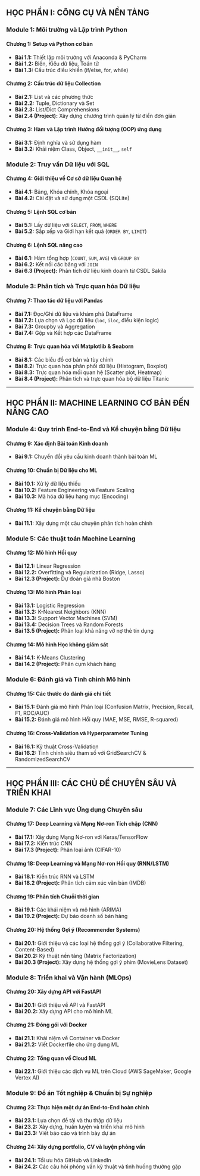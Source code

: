 ## HỌC PHẦN I: CÔNG CỤ VÀ NỀN TẢNG

### Module 1: Môi trường và Lập trình Python
#### Chương 1: Setup và Python cơ bản
- **Bài 1.1:** Thiết lập môi trường với Anaconda & PyCharm
- **Bài 1.2:** Biến, Kiểu dữ liệu, Toán tử
- **Bài 1.3:** Cấu trúc điều khiển (if/else, for, while)

#### Chương 2: Cấu trúc dữ liệu Collection
- **Bài 2.1:** List và các phương thức
- **Bài 2.2:** Tuple, Dictionary và Set
- **Bài 2.3:** List/Dict Comprehensions
- **Bài 2.4 (Project):** Xây dựng chương trình quản lý từ điển đơn giản

#### Chương 3: Hàm và Lập trình Hướng đối tượng (OOP) ứng dụng
- **Bài 3.1:** Định nghĩa và sử dụng hàm
- **Bài 3.2:** Khái niệm Class, Object, `__init__`, `self`

### Module 2: Truy vấn Dữ liệu với SQL
#### Chương 4: Giới thiệu về Cơ sở dữ liệu Quan hệ
- **Bài 4.1:** Bảng, Khóa chính, Khóa ngoại
- **Bài 4.2:** Cài đặt và sử dụng một CSDL (SQLite)

#### Chương 5: Lệnh SQL cơ bản
- **Bài 5.1:** Lấy dữ liệu với `SELECT`, `FROM`, `WHERE`
- **Bài 5.2:** Sắp xếp và Giới hạn kết quả (`ORDER BY`, `LIMIT`)

#### Chương 6: Lệnh SQL nâng cao
- **Bài 6.1:** Hàm tổng hợp (`COUNT`, `SUM`, `AVG`) và `GROUP BY`
- **Bài 6.2:** Kết nối các bảng với `JOIN`
- **Bài 6.3 (Project):** Phân tích dữ liệu kinh doanh từ CSDL Sakila

### Module 3: Phân tích và Trực quan hóa Dữ liệu
#### Chương 7: Thao tác dữ liệu với Pandas
- **Bài 7.1:** Đọc/Ghi dữ liệu và khám phá DataFrame
- **Bài 7.2:** Lựa chọn và Lọc dữ liệu (`loc`, `iloc`, điều kiện logic)
- **Bài 7.3:** Groupby và Aggregation
- **Bài 7.4:** Gộp và Kết hợp các DataFrame

#### Chương 8: Trực quan hóa với Matplotlib & Seaborn
- **Bài 8.1:** Các biểu đồ cơ bản và tùy chỉnh
- **Bài 8.2:** Trực quan hóa phân phối dữ liệu (Histogram, Boxplot)
- **Bài 8.3:** Trực quan hóa mối quan hệ (Scatter plot, Heatmap)
- **Bài 8.4 (Project):** Phân tích và trực quan hóa bộ dữ liệu Titanic

---
## HỌC PHẦN II: MACHINE LEARNING CƠ BẢN ĐẾN NÂNG CAO

### Module 4: Quy trình End-to-End và Kể chuyện bằng Dữ liệu
#### Chương 9: Xác định Bài toán Kinh doanh
- **Bài 9.1:** Chuyển đổi yêu cầu kinh doanh thành bài toán ML

#### Chương 10: Chuẩn bị Dữ liệu cho ML
- **Bài 10.1:** Xử lý dữ liệu thiếu
- **Bài 10.2:** Feature Engineering và Feature Scaling
- **Bài 10.3:** Mã hóa dữ liệu hạng mục (Encoding)

#### Chương 11: Kể chuyện bằng Dữ liệu
- **Bài 11.1:** Xây dựng một câu chuyện phân tích hoàn chỉnh

### Module 5: Các thuật toán Machine Learning
#### Chương 12: Mô hình Hồi quy
- **Bài 12.1:** Linear Regression
- **Bài 12.2:** Overfitting và Regularization (Ridge, Lasso)
- **Bài 12.3 (Project):** Dự đoán giá nhà Boston

#### Chương 13: Mô hình Phân loại
- **Bài 13.1:** Logistic Regression
- **Bài 13.2:** K-Nearest Neighbors (KNN)
- **Bài 13.3:** Support Vector Machines (SVM)
- **Bài 13.4:** Decision Trees và Random Forests
- **Bài 13.5 (Project):** Phân loại khả năng vỡ nợ thẻ tín dụng

#### Chương 14: Mô hình Học không giám sát
- **Bài 14.1:** K-Means Clustering
- **Bài 14.2 (Project):** Phân cụm khách hàng

### Module 6: Đánh giá và Tinh chỉnh Mô hình
#### Chương 15: Các thước đo đánh giá chi tiết
- **Bài 15.1:** Đánh giá mô hình Phân loại (Confusion Matrix, Precision, Recall, F1, ROC/AUC)
- **Bài 15.2:** Đánh giá mô hình Hồi quy (MAE, MSE, RMSE, R-squared)

#### Chương 16: Cross-Validation và Hyperparameter Tuning
- **Bài 16.1:** Kỹ thuật Cross-Validation
- **Bài 16.2:** Tinh chỉnh siêu tham số với GridSearchCV & RandomizedSearchCV

---
## HỌC PHẦN III: CÁC CHỦ ĐỀ CHUYÊN SÂU VÀ TRIỂN KHAI

### Module 7: Các Lĩnh vực Ứng dụng Chuyên sâu
#### Chương 17: Deep Learning và Mạng Nơ-ron Tích chập (CNN)
- **Bài 17.1:** Xây dựng Mạng Nơ-ron với Keras/TensorFlow
- **Bài 17.2:** Kiến trúc CNN
- **Bài 17.3 (Project):** Phân loại ảnh (CIFAR-10)

#### Chương 18: Deep Learning và Mạng Nơ-ron Hồi quy (RNN/LSTM)
- **Bài 18.1:** Kiến trúc RNN và LSTM
- **Bài 18.2 (Project):** Phân tích cảm xúc văn bản (IMDB)

#### Chương 19: Phân tích Chuỗi thời gian
- **Bài 19.1:** Các khái niệm và mô hình (ARIMA)
- **Bài 19.2 (Project):** Dự báo doanh số bán hàng

#### Chương 20: Hệ thống Gợi ý (Recommender Systems)
- **Bài 20.1:** Giới thiệu và các loại hệ thống gợi ý (Collaborative Filtering, Content-Based)
- **Bài 20.2:** Kỹ thuật nền tảng (Matrix Factorization)
- **Bài 20.3 (Project):** Xây dựng hệ thống gợi ý phim (MovieLens Dataset)

### Module 8: Triển khai và Vận hành (MLOps)
#### Chương 20: Xây dựng API với FastAPI
- **Bài 20.1:** Giới thiệu về API và FastAPI
- **Bài 20.2:** Xây dựng API cho mô hình ML

#### Chương 21: Đóng gói với Docker
- **Bài 21.1:** Khái niệm về Container và Docker
- **Bài 21.2:** Viết Dockerfile cho ứng dụng ML

#### Chương 22: Tổng quan về Cloud ML
- **Bài 22.1:** Giới thiệu các dịch vụ ML trên Cloud (AWS SageMaker, Google Vertex AI)

### Module 9: Đồ án Tốt nghiệp & Chuẩn bị Sự nghiệp
#### Chương 23: Thực hiện một dự án End-to-End hoàn chỉnh
- **Bài 23.1:** Lựa chọn đề tài và thu thập dữ liệu
- **Bài 23.2:** Xây dựng, huấn luyện và triển khai mô hình
- **Bài 23.3:** Viết báo cáo và trình bày dự án

#### Chương 24: Xây dựng portfolio, CV và luyện phỏng vấn
- **Bài 24.1:** Tối ưu hóa GitHub và LinkedIn
- **Bài 24.2:** Các câu hỏi phỏng vấn kỹ thuật và tình huống thường gặp